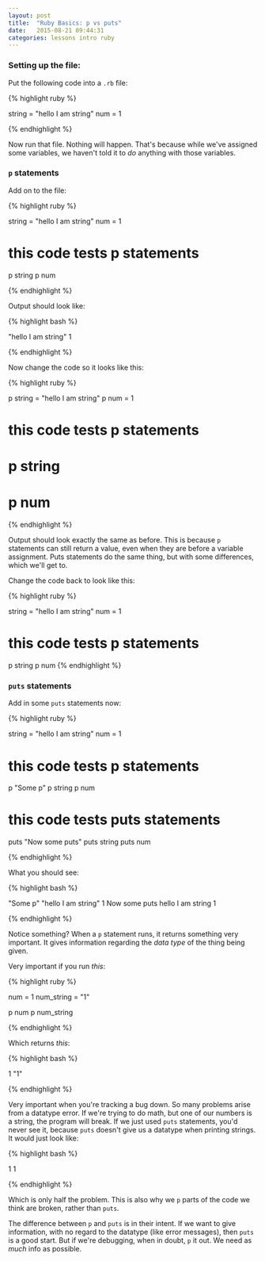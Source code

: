 ```yaml
---
layout: post
title:  "Ruby Basics: p vs puts"
date:   2015-08-21 09:44:31
categories: lessons intro ruby
---
```

### Setting up the file:

Put the following code into a `.rb` file:


{% highlight ruby %}

string = "hello I am string"
num = 1


{% endhighlight %}

Now run that file. Nothing will happen. That's because while we've assigned some variables, we haven't told it to _do_ anything with those variables.

### `p` statements
Add on to the file:

{% highlight ruby %}

string = "hello I am string"
num = 1

# this code tests p statements

p string
p num

{% endhighlight %}


Output should look like:

{% highlight bash %}

"hello I am string"
1

{% endhighlight %}

Now change the code so it looks like this:

{% highlight ruby %}

p string = "hello I am string"
p num = 1

# this code tests p statements

# p string
# p num

{% endhighlight %}

Output should look exactly the same as before. This is because `p` statements can still return a value, even when they are before a variable assignment. Puts statements do the same thing, but with some differences, which we'll get to.

Change the code back to look like this:

{% highlight ruby %}

string = "hello I am string"
num = 1

# this code tests p statements

p string
p num
{% endhighlight %}

### `puts` statements

Add in some `puts` statements now:

{% highlight ruby %}

string = "hello I am string"
num = 1

# this code tests p statements

p "Some p"
p string
p num

# this code tests puts statements

puts "Now some puts"
puts string
puts num

{% endhighlight %}

What you should see:

{% highlight bash %}

"Some p"
"hello I am string"
1
Now some puts
hello I am string
1

{% endhighlight %}

Notice something? When a `p` statement runs, it returns something very important. It gives information regarding the _data type_ of the thing being given.

Very important if you run _this_:

{% highlight ruby %}

num = 1
num_string = "1"

p num
p num_string

{% endhighlight %}

Which returns _this_:

{% highlight bash %}

1
"1"

{% endhighlight %}

Very important when you're tracking a bug down. So many problems arise from a datatype error. If we're trying to do math, but one of our numbers is a string, the program will break. If we just used `puts` statements, you'd never see it, because `puts` doesn't give us a datatype when printing strings. It would just look like:

{% highlight bash %}

1
1

{% endhighlight %}

Which is only half the problem. This is also why we `p` parts of the code we think are broken, rather than `puts`.

The difference between `p` and `puts` is in their intent. If we want to give information, with no regard to the datatype (like error messages), then `puts` is a good start. But if we're debugging, when in doubt, `p` it out. We need as _much_ info as possible.

